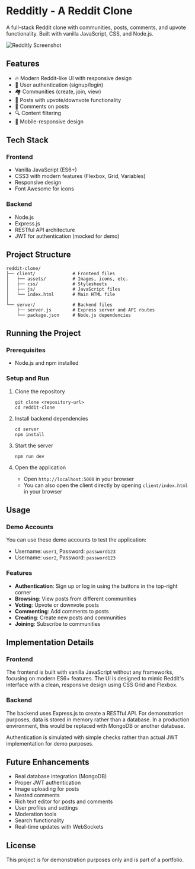 # Redditly - A Reddit Clone

A full-stack Reddit clone with communities, posts, comments, and upvote functionality. Built with vanilla JavaScript, CSS, and Node.js.

![Redditly Screenshot](./client/assets/post-image-placeholder.jpg)

## Features

- 🔥 Modern Reddit-like UI with responsive design
- 👥 User authentication (signup/login)
- 🏘️ Communities (create, join, view)
- 📝 Posts with upvote/downvote functionality
- 💬 Comments on posts
- 🔍 Content filtering
- 📱 Mobile-responsive design

## Tech Stack

### Frontend
- Vanilla JavaScript (ES6+)
- CSS3 with modern features (Flexbox, Grid, Variables)
- Responsive design
- Font Awesome for icons

### Backend
- Node.js
- Express.js
- RESTful API architecture
- JWT for authentication (mocked for demo)

## Project Structure

```
reddit-clone/
├── client/              # Frontend files
│   ├── assets/          # Images, icons, etc.
│   ├── css/             # Stylesheets
│   ├── js/              # JavaScript files
│   └── index.html       # Main HTML file
│
└── server/              # Backend files
    ├── server.js        # Express server and API routes
    └── package.json     # Node.js dependencies
```

## Running the Project

### Prerequisites
- Node.js and npm installed

### Setup and Run

1. Clone the repository
   ```
   git clone <repository-url>
   cd reddit-clone
   ```

2. Install backend dependencies
   ```
   cd server
   npm install
   ```

3. Start the server
   ```
   npm run dev
   ```

4. Open the application
   - Open `http://localhost:5000` in your browser
   - You can also open the client directly by opening `client/index.html` in your browser

## Usage

### Demo Accounts
You can use these demo accounts to test the application:
- Username: `user1`, Password: `password123`
- Username: `user2`, Password: `password123`

### Features
- **Authentication**: Sign up or log in using the buttons in the top-right corner
- **Browsing**: View posts from different communities
- **Voting**: Upvote or downvote posts
- **Commenting**: Add comments to posts
- **Creating**: Create new posts and communities
- **Joining**: Subscribe to communities

## Implementation Details

### Frontend
The frontend is built with vanilla JavaScript without any frameworks, focusing on modern ES6+ features. The UI is designed to mimic Reddit's interface with a clean, responsive design using CSS Grid and Flexbox.

### Backend
The backend uses Express.js to create a RESTful API. For demonstration purposes, data is stored in memory rather than a database. In a production environment, this would be replaced with MongoDB or another database.

Authentication is simulated with simple checks rather than actual JWT implementation for demo purposes.

## Future Enhancements

- Real database integration (MongoDB)
- Proper JWT authentication
- Image uploading for posts
- Nested comments
- Rich text editor for posts and comments
- User profiles and settings
- Moderation tools
- Search functionality
- Real-time updates with WebSockets

## License

This project is for demonstration purposes only and is part of a portfolio. 